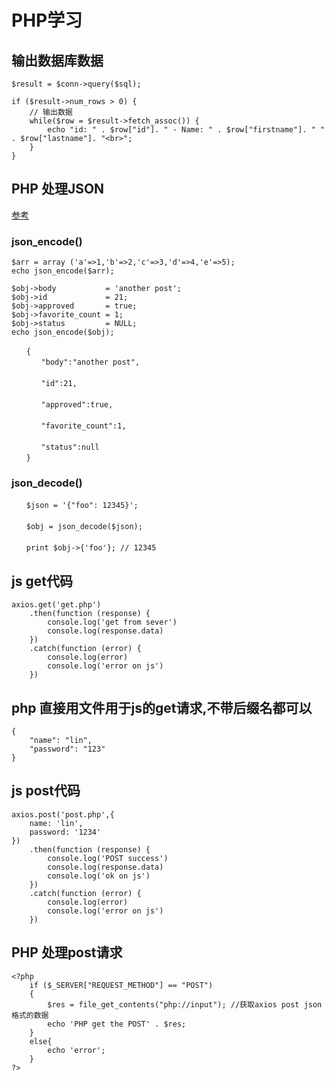﻿# PHP学习

## 输出数据库数据
```
$result = $conn->query($sql);
 
if ($result->num_rows > 0) {
    // 输出数据
    while($row = $result->fetch_assoc()) {
        echo "id: " . $row["id"]. " - Name: " . $row["firstname"]. " " . $row["lastname"]. "<br>";
    }
}
```

## PHP 处理JSON

[参考](http://www.ruanyifeng.com/blog/2011/01/json_in_php.html)

### json_encode()
```
$arr = array ('a'=>1,'b'=>2,'c'=>3,'d'=>4,'e'=>5);
echo json_encode($arr);
```

```
$obj->body           = 'another post';
$obj->id             = 21;
$obj->approved       = true;
$obj->favorite_count = 1;
$obj->status         = NULL;
echo json_encode($obj);
```
```
　　{
　　　　"body":"another post",
　　
　　　　"id":21,
　　
　　　　"approved":true,
　　
　　　　"favorite_count":1,
　　
　　　　"status":null
　　} 
```
### json_decode()
```
　　$json = '{"foo": 12345}';
 　　
　　$obj = json_decode($json);
　　
　　print $obj->{'foo'}; // 12345
```


## js get代码
```
axios.get('get.php')
    .then(function (response) {
        console.log('get from sever')
        console.log(response.data)
    })
    .catch(function (error) {
        console.log(error)
        console.log('error on js')
    })
```

## php 直接用文件用于js的get请求,不带后缀名都可以

```
{
    "name": "lin",
    "password": "123"
}
```

## js post代码
```
axios.post('post.php',{
    name: 'lin',
    password: '1234'
})
    .then(function (response) {
        console.log('POST success')
        console.log(response.data)
        console.log('ok on js')
    })
    .catch(function (error) {
        console.log(error)
        console.log('error on js')
    })
```

## PHP 处理post请求
```
<?php
    if ($_SERVER["REQUEST_METHOD"] == "POST")
    {
        $res = file_get_contents("php://input"); //获取axios post json格式的数据
        echo 'PHP get the POST' . $res;
    }
    else{
        echo 'error';
    }
?>
```




